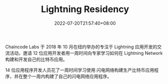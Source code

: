 ﻿---
weight: 
title: "Lightning Residency"
description: "Chaincode Labs 于 2018 年 10 月在纽约举办的专注于 Lightning 应用开发的交流活动，邀请 12 位应用开发者用一周时间向专家学习如何在 Lightning Network 构建和开发自己的比特币..."
date: 2022-07-20T21:57:40+08:00
lastmod: 2022-07-20T16:45:40+08:00
draft: false
authors: ["seven"]
featuredImage: "lightning-residency.png"
link: "https://lightningresidency.com/"
tags: ["元宇宙社区","Lightning Residency"]
categories: ["navigation"]
navigation: ["元宇宙社区"]
lightgallery: true
toc: true
pinned: false
recommend: false
recommend1: false
---
Chaincode Labs 于 2018 年 10 月在纽约举办的专注于 Lightning 应用开发的交流活动，邀请 12 位应用开发者用一周时间向专家学习如何在 Lightning Network 构建和开发自己的比特币应用。

14 位应用程序开发人员花了一周时间学习使用 闪电网络构建生产比特币应用程序，并在整个一周内构建了自己的闪电网络应用程序。